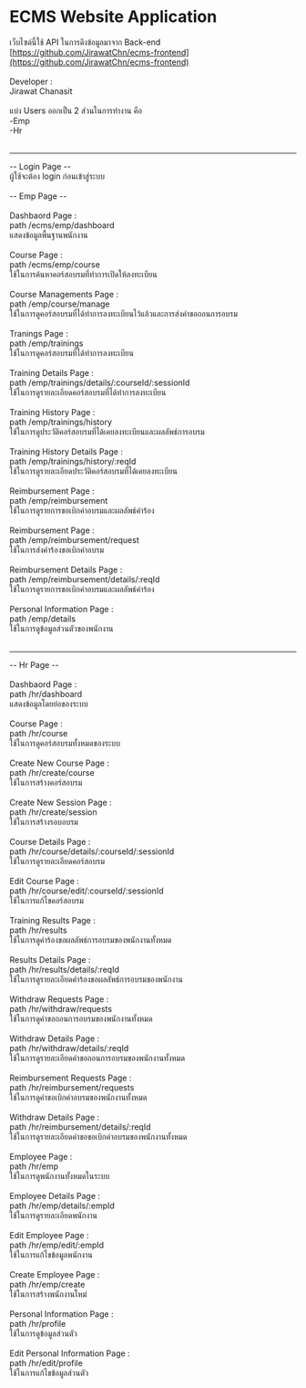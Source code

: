 # ECMS Website Application

เว็บไซด์นี้ใช้ API ในการดึงข้อมูลมาจาก Back-end</br>
[https://github.com/JirawatChn/ecms-frontend](https://github.com/JirawatChn/ecms-frontend)</br>
</br>
Developer : </br>
Jirawat Chanasit</br>
</br>
แบ่ง Users ออกเป็น 2 ส่วนในการทำงาน คือ</br>
    -Emp</br>
    -Hr</br>
</br>
<hr>
-- Login Page --</br>
ผู้ใช้จะต้อง login ก่อนเข้าสู่ระบบ</br>
</br>
-- Emp Page --</br>
</br>
Dashbaord Page : </br>
path /ecms/emp/dashboard </br>
แสดงข้อมูลพื้นฐานพนักงาน</br>
</br>
Course Page : </br>
path /ecms/emp/course  </br>
ใช้ในการค้นหาคอร์สอบรมที่ทำการเปิดให้ลงทะเบียน</br>
</br>
Course Managements Page : </br>
path /emp/course/manage </br>
ใช้ในการดูคอร์สอบรมที่ได้ทำการลงทะเบียนไว้แล้วและการส่งคำขอถอนการอบรม</br>
</br>
Tranings Page : </br>
path /emp/trainings</br>
ใช้ในการดูคอร์สอบรมที่ได้ทำการลงทะเบียน</br>
</br>
Training Details Page : </br>
path /emp/trainings/details/:courseId/:sessionId</br>
ใช้ในการดูรายละเอียดคอร์สอบรมที่ได้ทำการลงทะเบียน </br>
</br>
Training History Page : </br>
path /emp/trainings/history</br>
ใช้ในการดูประวัติคอร์สอบรมที่ได้เคยลงทะเบียนและผลลัพธ์การอบรม</br>
</br>
Training History Details Page : </br>
path /emp/trainings/history/:reqId</br>
ใช้ในการดูรายละเอียดประวัติคอร์สอบรมที่ได้เคยลงทะเบียน</br>
</br>
Reimbursement Page : </br>
path /emp/reimbursement</br>
ใช้ในการดูรายการขอเบิกค่าอบรมและผลลัพธ์คำร้อง</br>
</br>
Reimbursement Page : </br>
path /emp/reimbursement/request</br>
ใช้ในการส่งคำร้องขอเบิกค่าอบรม</br>
</br>
Reimbursement Details Page : </br>
path /emp/reimbursement/details/:reqId</br>
ใช้ในการดูรายการขอเบิกค่าอบรมและผลลัพธ์คำร้อง</br>
</br>
Personal Information Page : </br>
path /emp/details</br>
ใช้ในการดูข้อมูลส่วนตัวของพนักงาน</br>
</br>
<hr>
-- Hr Page --</br>
</br>
Dashbaord Page : </br>
path /hr/dashboard </br>
แสดงข้อมูลโดยย่อของระบบ</br>
</br>
Course Page : </br>
path /hr/course</br>
ใช้ในการดูคอร์สอบรมทั้งหมดของระบบ</br>
</br>
Create New Course Page : </br>
path /hr/create/course</br>
ใช้ในการสร้างคอร์สอบรม</br>
</br>
Create New Session Page : </br>
path /hr/create/session</br>
ใช้ในการสร้างรอบอบรม</br>
</br>
Course Details Page : </br>
path /hr/course/details/:courseId/:sessionId</br>
ใช้ในการดูรายละเอียดคอร์สอบรม</br>
</br>
Edit Course Page : </br>
path /hr/course/edit/:courseId/:sessionId</br>
ใช้ในการแก้ไขคอร์สอบรม</br>
</br>
Training Results Page : </br>
path /hr/results</br>
ใช้ในการดูคำร้องขอผลลัพธ์การอบรมของพนักงานทั้งหมด</br>
</br>
Results Details Page : </br>
path /hr/results/details/:reqId</br>
ใช้ในการดูรายละเอียดคำร้องขอผลลัพธ์การอบรมของพนักงาน</br>
</br>
Withdraw Requests Page : </br>
path /hr/withdraw/requests</br>
ใช้ในการดูคำขอถอนการอบรมของพนักงานทั้งหมด</br>
</br>
Withdraw Details Page : </br>
path /hr/withdraw/details/:reqId</br>
ใช้ในการดูรายละเอียดคำขอถอนการอบรมของพนักงานทั้งหมด</br>
</br>
Reimbursement Requests Page : </br>
path /hr/reimbursement/requests</br>
ใช้ในการดูคำขอเบิกค่าอบรมของพนักงานทั้งหมด</br>
</br>
Withdraw Details Page : </br>
path /hr/reimbursement/details/:reqId</br>
ใช้ในการดูรายละเอียดคำขอขอเบิกค่าอบรมของพนักงานทั้งหมด</br>
</br>
Employee Page : </br>
path /hr/emp</br>
ใช้ในการดูพนักงานทั้งหมดในระบบ</br>
</br>
Employee Details Page : </br>
path /hr/emp/details/:empId</br>
ใช้ในการดูรายละเอียดพนักงาน</br>
</br>
Edit Employee Page : </br>
path /hr/emp/edit/:empId</br>
ใช้ในการแก้ไขข้อมูลพนักงาน</br>
</br>
Create Employee Page : </br>
path /hr/emp/create</br>
ใช้ในการสร้างพนักงานใหม่</br>
</br>
Personal Information Page : </br>
path /hr/profile</br>
ใช้ในการดูข้อมูลส่วนตัว</br>
</br>
Edit Personal Information Page : </br>
path /hr/edit/profile</br>
ใช้ในการแก้ไขข้อมูลส่วนตัว</br>

